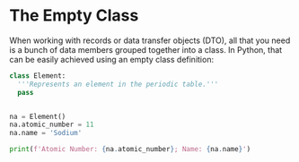 # The Empty Class

When working with records or data transfer objects (DTO), all that you need
is a bunch of data members grouped together into a class. In Python, that
can be easily achieved using an empty class definition:

```python runnable
class Element:
  '''Represents an element in the periodic table.'''
  pass


na = Element()
na.atomic_number = 11
na.name = 'Sodium'

print(f'Atomic Number: {na.atomic_number}; Name: {na.name}')
```
